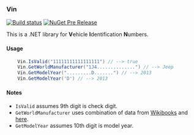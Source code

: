 ### Vin

[![Build status](https://ci.appveyor.com/api/projects/status/8jk3ws0uql554q5t?svg=true)](https://ci.appveyor.com/project/dalenewman/vin)
[![NuGet Pre Release](https://img.shields.io/nuget/vpre/Vin.svg)](https://www.nuget.org/packages/Vin)

This is a .NET library for **V**ehicle **I**dentification **N**umbers.

#### Usage

```csharp
    Vin.IsValid("11111111111111111") // --> true
    Vin.GetWorldManufacturer("1J4..............") // --> Jeep
    Vin.GetModelYear(".........D.......") // --> 2013
    Vin.GetModelYear('D') // --> 2013
```

#### Notes

* `IsValid` assumes 9th digit is check digit.<br/>
* `GetWorldManufacturer` uses combination of data from <a href="https://en.wikibooks.org/wiki/Vehicle_Identification_Numbers_(VIN_codes)/World_Manufacturer_Identifier_(WMI)">Wikibooks</a> and [here](http://www.autocalculator.org/VIN/WMI.aspx).<br/>
* `GetModelYear` assumes 10th digit is model year.